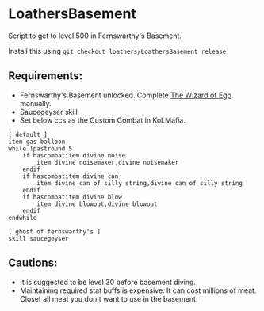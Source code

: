 # LoathersBasement
Script to get to level 500 in Fernswarthy's Basement.

Install this using `git checkout loathers/LoathersBasement release`

## Requirements:
- Fernswarthy's Basement unlocked. Complete [The Wizard of Ego](https://kol.coldfront.net/thekolwiki/index.php/The_Wizard_of_Ego) manually.
- Saucegeyser skill
- Set below ccs as the Custom Combat in KoLMafia.

```
[ default ]
item gas balloon
while !pastround 5
    if hascombatitem divine noise
        item divine noisemaker,divine noisemaker
    endif
    if hascombatitem divine can
        item divine can of silly string,divine can of silly string
    endif
    if hascombatitem divine blow
        item divine blowout,divine blowout
    endif
endwhile

[ ghost of fernswarthy's ]
skill saucegeyser
```

## Cautions:
- It is suggested to be level 30 before basement diving.
- Maintaining required stat buffs is expensive. It can cost millions of meat. Closet all meat you don't want to use in the basement.
